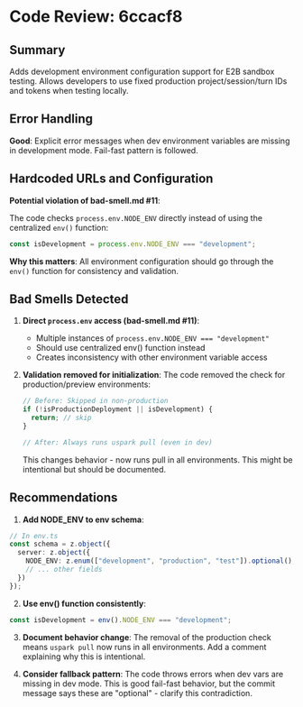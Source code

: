 # Code Review: 6ccacf8

## Summary
Adds development environment configuration support for E2B sandbox testing. Allows developers to use fixed production project/session/turn IDs and tokens when testing locally.

## Error Handling
**Good**: Explicit error messages when dev environment variables are missing in development mode. Fail-fast pattern is followed.

## Hardcoded URLs and Configuration
**Potential violation of bad-smell.md #11**:

The code checks `process.env.NODE_ENV` directly instead of using the centralized `env()` function:

```typescript
const isDevelopment = process.env.NODE_ENV === "development";
```

**Why this matters**: All environment configuration should go through the `env()` function for consistency and validation.

## Bad Smells Detected

1. **Direct `process.env` access (bad-smell.md #11)**:
   - Multiple instances of `process.env.NODE_ENV === "development"`
   - Should use centralized env() function instead
   - Creates inconsistency with other environment variable access

2. **Validation removed for initialization**:
   The code removed the check for production/preview environments:
   ```typescript
   // Before: Skipped in non-production
   if (!isProductionDeployment || isDevelopment) {
     return; // skip
   }

   // After: Always runs uspark pull (even in dev)
   ```
   This changes behavior - now runs pull in all environments. This might be intentional but should be documented.

## Recommendations

1. **Add NODE_ENV to env schema**:
```typescript
// In env.ts
const schema = z.object({
  server: z.object({
    NODE_ENV: z.enum(["development", "production", "test"]).optional(),
    // ... other fields
  })
});
```

2. **Use env() function consistently**:
```typescript
const isDevelopment = env().NODE_ENV === "development";
```

3. **Document behavior change**: The removal of the production check means `uspark pull` now runs in all environments. Add a comment explaining why this is intentional.

4. **Consider fallback pattern**: The code throws errors when dev vars are missing in dev mode. This is good fail-fast behavior, but the commit message says these are "optional" - clarify this contradiction.
